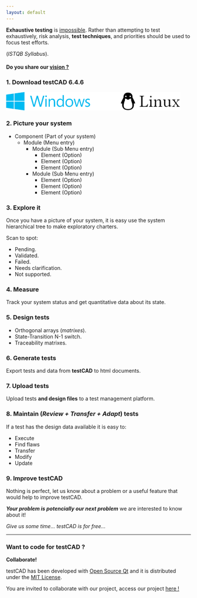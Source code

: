 ```yaml
---
layout: default
---
```


**Exhaustive testing** is [impossible](https://www.istqb.org/downloads/send/51-ctfl2018/208-ctfl-2018-syllabus.html). Rather than attempting to test exhaustively, risk analysis, **test techniques**, and priorities should be used to focus test efforts.

(_ISTQB Syllabus_).

#### Do you share our [vision ?](https://www.istqb.org/about-as/vision-mission.html)

### 1. Download testCAD 6.4.6


[![Windows](./assets/images/windows.png)](./bin/windows/testCAD32.6.4.5.zip)![spacer](./assets/images/spacer.png)[![Linux](./assets/images/linux.png)](./bin/linux/testCAD64.6.4.6.zip)


### 2. Picture your system

- Component (Part of your system)
  - Module (Menu entry)
    - Module (Sub Menu entry)
      - Element (Option)
      - Element (Option)
      - Element (Option)
    - Module (Sub Menu entry)
      - Element (Option)
      - Element (Option)
      - Element (Option)

### 3. Explore it
Once you have a picture of your system, it is easy use the system hierarchical tree to make exploratory charters.

Scan to spot:

*   Pending.
*   Validated.
*   Failed.
*   Needs clarification.
*   Not supported.

### 4. Measure
Track your system status and get quantitative data about its state.

### 5. Design tests

*   Orthogonal arrays (_matrixes_).
*   State-Transition N-1 switch.
*   Traceability matrixes.

### 6. Generate tests
Export tests and data from **testCAD** to html documents.

### 7. Upload tests
Upload tests **and design files** to a test management platform.

### 8. Maintain (_Review + Transfer + Adapt_) tests
If a test has the design data available it is easy to:

*  Execute
*  Find flaws
*  Transfer
*  Modify
*  Update

### 9. Improve testCAD
Nothing is perfect, let us know about a problem or a useful feature that would help to improve testCAD.

**_Your problem is potencially our next problem_** we are interested to know about it!

_Give us some time... testCAD is for free..._

* * *

### Want to code for testCAD ?
**Collaborate!**

testCAD has been developed with [Open Source Qt](https://www.qt.io/download) and it is distributed under the [MIT License](https://choosealicense.com/licenses/mit/).

You are invited to collaborate with our project, access our project [here !](https://github.com/HPInc/testcad)

